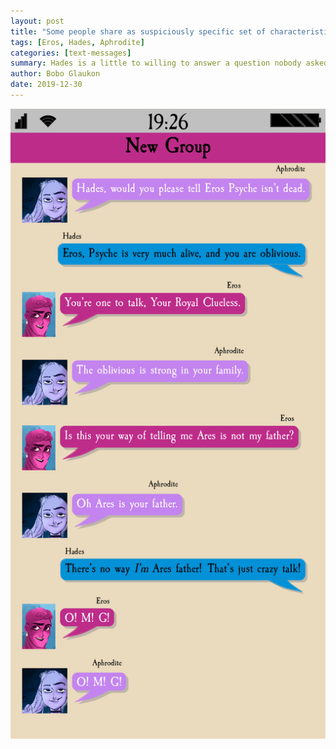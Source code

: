 ```yaml
---
layout: post
title: "Some people share as suspiciously specific set of characteristics"
tags: [Eros, Hades, Aphrodite]
categories: [text-messages]
summary: Hades is a little to willing to answer a question nobody asked.
author: Bobo Glaukon
date: 2019-12-30
---
```


![Hades reveals a little too much.](/assets/img/grandson.png)


